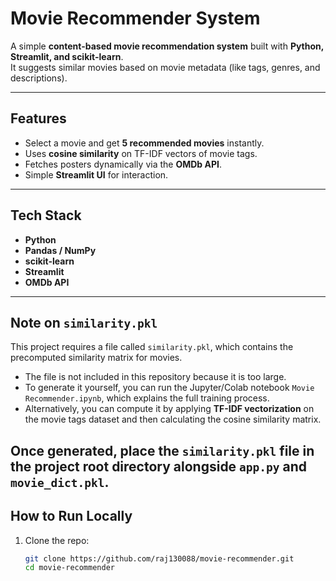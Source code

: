 # Movie Recommender System

A simple **content-based movie recommendation system** built with **Python, Streamlit, and scikit-learn**.  
It suggests similar movies based on movie metadata (like tags, genres, and descriptions).

---

## Features
- Select a movie and get **5 recommended movies** instantly.
- Uses **cosine similarity** on TF-IDF vectors of movie tags.
- Fetches posters dynamically via the **OMDb API**.
- Simple **Streamlit UI** for interaction.

---

## Tech Stack
- **Python**
- **Pandas / NumPy**
- **scikit-learn**
- **Streamlit**
- **OMDb API**

---
## Note on `similarity.pkl`

This project requires a file called `similarity.pkl`, which contains the precomputed similarity matrix for movies.  

- The file is not included in this repository because it is too large.  
- To generate it yourself, you can run the Jupyter/Colab notebook `Movie Recommender.ipynb`, which explains the full training process.  
- Alternatively, you can compute it by applying **TF-IDF vectorization** on the movie tags dataset and then calculating the cosine similarity matrix.  

Once generated, place the `similarity.pkl` file in the project root directory alongside `app.py` and `movie_dict.pkl`.
---

## How to Run Locally
1. Clone the repo:
   ```bash
   git clone https://github.com/raj130088/movie-recommender.git
   cd movie-recommender
